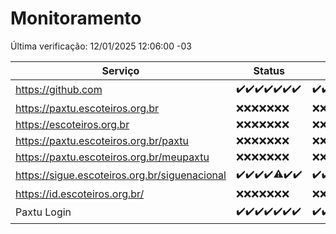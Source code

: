 # Monitoramento

Última verificação: 12/01/2025 12:06:00 -03

|Serviço|Status|Últimas 24h|
|---|---|---|
|https://github.com|<span title="2025-01-05: OK=23">✔️</span><span title="2025-01-06: OK=23">✔️</span><span title="2025-01-07: OK=22">✔️</span><span title="2025-01-08: OK=23">✔️</span><span title="2025-01-09: OK=23">✔️</span><span title="2025-01-10: OK=23">✔️</span><span title="2025-01-11: OK=14">✔️</span>|<span title="11/01/2025 12:06:00 -03 : 200">✔️</span><span title="11/01/2025 13:08:00 -03 : 200">✔️</span><span title="11/01/2025 14:06:00 -03 : 200">✔️</span><span title="11/01/2025 15:10:00 -03 : 200">✔️</span><span title="11/01/2025 16:05:00 -03 : 200">✔️</span><span title="11/01/2025 17:08:00 -03 : 200">✔️</span><span title="11/01/2025 18:06:00 -03 : 200">✔️</span><span title="11/01/2025 19:07:00 -03 : 200">✔️</span><span title="11/01/2025 20:07:00 -03 : 200">✔️</span><span title="11/01/2025 21:45:00 -03 : 200">✔️</span><span title="11/01/2025 23:18:00 -03 : 200">✔️</span><span title="12/01/2025 00:20:00 -03 : 200">✔️</span><span title="12/01/2025 01:10:00 -03 : 200">✔️</span><span title="12/01/2025 02:08:00 -03 : 200">✔️</span><span title="12/01/2025 03:11:00 -03 : 200">✔️</span><span title="12/01/2025 04:07:00 -03 : 200">✔️</span><span title="12/01/2025 05:10:00 -03 : 200">✔️</span><span title="12/01/2025 06:07:00 -03 : 200">✔️</span><span title="12/01/2025 07:07:00 -03 : 200">✔️</span><span title="12/01/2025 08:05:00 -03 : 200">✔️</span><span title="12/01/2025 09:14:00 -03 : 200">✔️</span><span title="12/01/2025 10:12:00 -03 : 200">✔️</span><span title="12/01/2025 11:06:00 -03 : 200">✔️</span><span title="12/01/2025 12:06:00 -03 : 200">✔️</span>|
|https://paxtu.escoteiros.org.br|<span title="2025-01-05: Falhas=23">❌</span><span title="2025-01-06: Falhas=23">❌</span><span title="2025-01-07: Falhas=22">❌</span><span title="2025-01-08: Falhas=23">❌</span><span title="2025-01-09: Falhas=23">❌</span><span title="2025-01-10: Falhas=23">❌</span><span title="2025-01-11: Falhas=14">❌</span>|<span title="11/01/2025 12:06:00 -03 : 403">❌</span><span title="11/01/2025 13:08:00 -03 : 403">❌</span><span title="11/01/2025 14:06:00 -03 : 403">❌</span><span title="11/01/2025 15:10:00 -03 : 403">❌</span><span title="11/01/2025 16:05:00 -03 : 403">❌</span><span title="11/01/2025 17:08:00 -03 : 403">❌</span><span title="11/01/2025 18:06:00 -03 : 403">❌</span><span title="11/01/2025 19:07:00 -03 : 403">❌</span><span title="11/01/2025 20:07:00 -03 : 403">❌</span><span title="11/01/2025 21:45:00 -03 : 403">❌</span><span title="11/01/2025 23:18:00 -03 : 403">❌</span><span title="12/01/2025 00:20:00 -03 : 403">❌</span><span title="12/01/2025 01:10:00 -03 : 403">❌</span><span title="12/01/2025 02:08:00 -03 : 403">❌</span><span title="12/01/2025 03:11:00 -03 : 403">❌</span><span title="12/01/2025 04:07:00 -03 : 403">❌</span><span title="12/01/2025 05:10:00 -03 : 403">❌</span><span title="12/01/2025 06:07:00 -03 : 403">❌</span><span title="12/01/2025 07:07:00 -03 : 403">❌</span><span title="12/01/2025 08:05:00 -03 : 403">❌</span><span title="12/01/2025 09:14:00 -03 : 403">❌</span><span title="12/01/2025 10:12:00 -03 : 403">❌</span><span title="12/01/2025 11:06:00 -03 : 403">❌</span><span title="12/01/2025 12:06:00 -03 : 403">❌</span>|
|https://escoteiros.org.br|<span title="2025-01-05: Falhas=23">❌</span><span title="2025-01-06: Falhas=23">❌</span><span title="2025-01-07: Falhas=22">❌</span><span title="2025-01-08: Falhas=23">❌</span><span title="2025-01-09: Falhas=23">❌</span><span title="2025-01-10: Falhas=23">❌</span><span title="2025-01-11: Falhas=14">❌</span>|<span title="11/01/2025 12:06:00 -03 : 403">❌</span><span title="11/01/2025 13:08:00 -03 : 403">❌</span><span title="11/01/2025 14:06:00 -03 : 403">❌</span><span title="11/01/2025 15:10:00 -03 : 403">❌</span><span title="11/01/2025 16:05:00 -03 : 403">❌</span><span title="11/01/2025 17:08:00 -03 : 403">❌</span><span title="11/01/2025 18:06:00 -03 : 403">❌</span><span title="11/01/2025 19:07:00 -03 : 403">❌</span><span title="11/01/2025 20:07:00 -03 : 403">❌</span><span title="11/01/2025 21:45:00 -03 : 403">❌</span><span title="11/01/2025 23:18:00 -03 : 403">❌</span><span title="12/01/2025 00:20:00 -03 : 403">❌</span><span title="12/01/2025 01:10:00 -03 : 403">❌</span><span title="12/01/2025 02:08:00 -03 : 403">❌</span><span title="12/01/2025 03:11:00 -03 : 403">❌</span><span title="12/01/2025 04:07:00 -03 : 403">❌</span><span title="12/01/2025 05:10:00 -03 : 403">❌</span><span title="12/01/2025 06:07:00 -03 : 403">❌</span><span title="12/01/2025 07:07:00 -03 : 403">❌</span><span title="12/01/2025 08:05:00 -03 : 403">❌</span><span title="12/01/2025 09:14:00 -03 : 403">❌</span><span title="12/01/2025 10:12:00 -03 : 403">❌</span><span title="12/01/2025 11:06:00 -03 : 403">❌</span><span title="12/01/2025 12:06:00 -03 : 403">❌</span>|
|https://paxtu.escoteiros.org.br/paxtu|<span title="2025-01-05: Falhas=23">❌</span><span title="2025-01-06: Falhas=23">❌</span><span title="2025-01-07: Falhas=22">❌</span><span title="2025-01-08: Falhas=23">❌</span><span title="2025-01-09: Falhas=23">❌</span><span title="2025-01-10: Falhas=23">❌</span><span title="2025-01-11: Falhas=14">❌</span>|<span title="11/01/2025 12:06:00 -03 : 403">❌</span><span title="11/01/2025 13:08:00 -03 : 403">❌</span><span title="11/01/2025 14:06:00 -03 : 403">❌</span><span title="11/01/2025 15:10:00 -03 : 403">❌</span><span title="11/01/2025 16:05:00 -03 : 403">❌</span><span title="11/01/2025 17:08:00 -03 : 403">❌</span><span title="11/01/2025 18:06:00 -03 : 403">❌</span><span title="11/01/2025 19:07:00 -03 : 403">❌</span><span title="11/01/2025 20:07:00 -03 : 403">❌</span><span title="11/01/2025 21:45:00 -03 : 403">❌</span><span title="11/01/2025 23:18:00 -03 : 403">❌</span><span title="12/01/2025 00:20:00 -03 : 403">❌</span><span title="12/01/2025 01:10:00 -03 : 403">❌</span><span title="12/01/2025 02:08:00 -03 : 403">❌</span><span title="12/01/2025 03:11:00 -03 : 403">❌</span><span title="12/01/2025 04:07:00 -03 : 403">❌</span><span title="12/01/2025 05:10:00 -03 : 403">❌</span><span title="12/01/2025 06:07:00 -03 : 403">❌</span><span title="12/01/2025 07:07:00 -03 : 403">❌</span><span title="12/01/2025 08:05:00 -03 : 403">❌</span><span title="12/01/2025 09:14:00 -03 : 403">❌</span><span title="12/01/2025 10:12:00 -03 : 403">❌</span><span title="12/01/2025 11:06:00 -03 : 403">❌</span><span title="12/01/2025 12:06:00 -03 : 403">❌</span>|
|https://paxtu.escoteiros.org.br/meupaxtu|<span title="2025-01-05: Falhas=23">❌</span><span title="2025-01-06: Falhas=23">❌</span><span title="2025-01-07: Falhas=22">❌</span><span title="2025-01-08: Falhas=23">❌</span><span title="2025-01-09: Falhas=23">❌</span><span title="2025-01-10: Falhas=23">❌</span><span title="2025-01-11: Falhas=14">❌</span>|<span title="11/01/2025 12:06:00 -03 : 403">❌</span><span title="11/01/2025 13:08:00 -03 : 403">❌</span><span title="11/01/2025 14:06:00 -03 : 403">❌</span><span title="11/01/2025 15:10:00 -03 : 403">❌</span><span title="11/01/2025 16:05:00 -03 : 403">❌</span><span title="11/01/2025 17:08:00 -03 : 403">❌</span><span title="11/01/2025 18:06:00 -03 : 403">❌</span><span title="11/01/2025 19:07:00 -03 : 403">❌</span><span title="11/01/2025 20:07:00 -03 : 403">❌</span><span title="11/01/2025 21:45:00 -03 : 403">❌</span><span title="11/01/2025 23:18:00 -03 : 403">❌</span><span title="12/01/2025 00:20:00 -03 : 403">❌</span><span title="12/01/2025 01:10:00 -03 : 403">❌</span><span title="12/01/2025 02:08:00 -03 : 403">❌</span><span title="12/01/2025 03:11:00 -03 : 403">❌</span><span title="12/01/2025 04:07:00 -03 : 403">❌</span><span title="12/01/2025 05:10:00 -03 : 403">❌</span><span title="12/01/2025 06:07:00 -03 : 403">❌</span><span title="12/01/2025 07:07:00 -03 : 403">❌</span><span title="12/01/2025 08:05:00 -03 : 403">❌</span><span title="12/01/2025 09:14:00 -03 : 403">❌</span><span title="12/01/2025 10:12:00 -03 : 403">❌</span><span title="12/01/2025 11:06:00 -03 : 403">❌</span><span title="12/01/2025 12:06:00 -03 : 403">❌</span>|
|https://sigue.escoteiros.org.br/siguenacional|<span title="2025-01-05: OK=23">✔️</span><span title="2025-01-06: OK=23">✔️</span><span title="2025-01-07: OK=22">✔️</span><span title="2025-01-08: OK=23">✔️</span><span title="2025-01-09: OK=22, Falhas=1">⚠️</span><span title="2025-01-10: OK=23">✔️</span><span title="2025-01-11: OK=14">✔️</span>|<span title="11/01/2025 12:06:00 -03 : 200">✔️</span><span title="11/01/2025 13:08:00 -03 : 200">✔️</span><span title="11/01/2025 14:06:00 -03 : 200">✔️</span><span title="11/01/2025 15:10:00 -03 : 200">✔️</span><span title="11/01/2025 16:05:00 -03 : 200">✔️</span><span title="11/01/2025 17:08:00 -03 : 200">✔️</span><span title="11/01/2025 18:06:00 -03 : 200">✔️</span><span title="11/01/2025 19:07:00 -03 : 200">✔️</span><span title="11/01/2025 20:07:00 -03 : 200">✔️</span><span title="11/01/2025 21:45:00 -03 : 200">✔️</span><span title="11/01/2025 23:18:00 -03 : 200">✔️</span><span title="12/01/2025 00:20:00 -03 : 200">✔️</span><span title="12/01/2025 01:10:00 -03 : 200">✔️</span><span title="12/01/2025 02:08:00 -03 : 200">✔️</span><span title="12/01/2025 03:11:00 -03 : 200">✔️</span><span title="12/01/2025 04:07:00 -03 : 200">✔️</span><span title="12/01/2025 05:10:00 -03 : 200">✔️</span><span title="12/01/2025 06:07:00 -03 : 200">✔️</span><span title="12/01/2025 07:07:00 -03 : 200">✔️</span><span title="12/01/2025 08:05:00 -03 : 200">✔️</span><span title="12/01/2025 09:14:00 -03 : 200">✔️</span><span title="12/01/2025 10:12:00 -03 : 200">✔️</span><span title="12/01/2025 11:06:00 -03 : 200">✔️</span><span title="12/01/2025 12:06:00 -03 : 200">✔️</span>|
|https://id.escoteiros.org.br/|<span title="2025-01-05: Falhas=23">❌</span><span title="2025-01-06: Falhas=23">❌</span><span title="2025-01-07: Falhas=22">❌</span><span title="2025-01-08: Falhas=23">❌</span><span title="2025-01-09: Falhas=23">❌</span><span title="2025-01-10: Falhas=23">❌</span><span title="2025-01-11: Falhas=14">❌</span>|<span title="11/01/2025 12:06:00 -03 : 403">❌</span><span title="11/01/2025 13:08:00 -03 : 403">❌</span><span title="11/01/2025 14:06:00 -03 : 403">❌</span><span title="11/01/2025 15:10:00 -03 : 403">❌</span><span title="11/01/2025 16:05:00 -03 : 403">❌</span><span title="11/01/2025 17:08:00 -03 : 403">❌</span><span title="11/01/2025 18:06:00 -03 : 403">❌</span><span title="11/01/2025 19:07:00 -03 : 403">❌</span><span title="11/01/2025 20:07:00 -03 : 403">❌</span><span title="11/01/2025 21:45:00 -03 : 403">❌</span><span title="11/01/2025 23:18:00 -03 : 403">❌</span><span title="12/01/2025 00:20:00 -03 : 403">❌</span><span title="12/01/2025 01:10:00 -03 : 403">❌</span><span title="12/01/2025 02:08:00 -03 : 403">❌</span><span title="12/01/2025 03:11:00 -03 : 403">❌</span><span title="12/01/2025 04:07:00 -03 : 403">❌</span><span title="12/01/2025 05:10:00 -03 : 403">❌</span><span title="12/01/2025 06:07:00 -03 : 403">❌</span><span title="12/01/2025 07:07:00 -03 : 403">❌</span><span title="12/01/2025 08:05:00 -03 : 403">❌</span><span title="12/01/2025 09:14:00 -03 : 403">❌</span><span title="12/01/2025 10:12:00 -03 : 403">❌</span><span title="12/01/2025 11:06:00 -03 : 403">❌</span><span title="12/01/2025 12:06:00 -03 : 403">❌</span>|
|Paxtu Login|<span title="2025-01-05: OK=23">✔️</span><span title="2025-01-06: OK=23">✔️</span><span title="2025-01-07: OK=22">✔️</span><span title="2025-01-08: OK=23">✔️</span><span title="2025-01-09: OK=23">✔️</span><span title="2025-01-10: OK=23">✔️</span><span title="2025-01-11: OK=14">✔️</span>|<span title="11/01/2025 12:06:00 -03 : 200">✔️</span><span title="11/01/2025 13:08:00 -03 : 200">✔️</span><span title="11/01/2025 14:06:00 -03 : 200">✔️</span><span title="11/01/2025 15:10:00 -03 : 200">✔️</span><span title="11/01/2025 16:05:00 -03 : 200">✔️</span><span title="11/01/2025 17:08:00 -03 : 200">✔️</span><span title="11/01/2025 18:06:00 -03 : 200">✔️</span><span title="11/01/2025 19:07:00 -03 : 200">✔️</span><span title="11/01/2025 20:07:00 -03 : 200">✔️</span><span title="11/01/2025 21:45:00 -03 : 200">✔️</span><span title="11/01/2025 23:18:00 -03 : 200">✔️</span><span title="12/01/2025 00:20:00 -03 : 200">✔️</span><span title="12/01/2025 01:10:00 -03 : 200">✔️</span><span title="12/01/2025 02:08:00 -03 : 200">✔️</span><span title="12/01/2025 03:11:00 -03 : 200">✔️</span><span title="12/01/2025 04:07:00 -03 : 200">✔️</span><span title="12/01/2025 05:10:00 -03 : 200">✔️</span><span title="12/01/2025 06:07:00 -03 : 200">✔️</span><span title="12/01/2025 07:07:00 -03 : 200">✔️</span><span title="12/01/2025 08:05:00 -03 : 200">✔️</span><span title="12/01/2025 09:14:00 -03 : 200">✔️</span><span title="12/01/2025 10:12:00 -03 : 200">✔️</span><span title="12/01/2025 11:06:00 -03 : 200">✔️</span><span title="12/01/2025 12:06:00 -03 : 200">✔️</span>|
